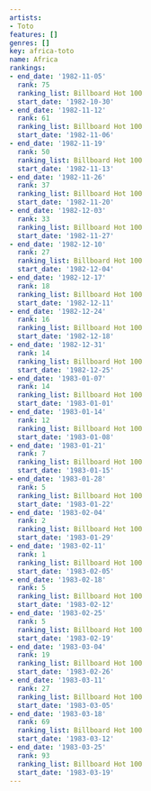 ```yaml
---
artists:
- Toto
features: []
genres: []
key: africa-toto
name: Africa
rankings:
- end_date: '1982-11-05'
  rank: 75
  ranking_list: Billboard Hot 100
  start_date: '1982-10-30'
- end_date: '1982-11-12'
  rank: 61
  ranking_list: Billboard Hot 100
  start_date: '1982-11-06'
- end_date: '1982-11-19'
  rank: 50
  ranking_list: Billboard Hot 100
  start_date: '1982-11-13'
- end_date: '1982-11-26'
  rank: 37
  ranking_list: Billboard Hot 100
  start_date: '1982-11-20'
- end_date: '1982-12-03'
  rank: 33
  ranking_list: Billboard Hot 100
  start_date: '1982-11-27'
- end_date: '1982-12-10'
  rank: 27
  ranking_list: Billboard Hot 100
  start_date: '1982-12-04'
- end_date: '1982-12-17'
  rank: 18
  ranking_list: Billboard Hot 100
  start_date: '1982-12-11'
- end_date: '1982-12-24'
  rank: 16
  ranking_list: Billboard Hot 100
  start_date: '1982-12-18'
- end_date: '1982-12-31'
  rank: 14
  ranking_list: Billboard Hot 100
  start_date: '1982-12-25'
- end_date: '1983-01-07'
  rank: 14
  ranking_list: Billboard Hot 100
  start_date: '1983-01-01'
- end_date: '1983-01-14'
  rank: 12
  ranking_list: Billboard Hot 100
  start_date: '1983-01-08'
- end_date: '1983-01-21'
  rank: 7
  ranking_list: Billboard Hot 100
  start_date: '1983-01-15'
- end_date: '1983-01-28'
  rank: 5
  ranking_list: Billboard Hot 100
  start_date: '1983-01-22'
- end_date: '1983-02-04'
  rank: 2
  ranking_list: Billboard Hot 100
  start_date: '1983-01-29'
- end_date: '1983-02-11'
  rank: 1
  ranking_list: Billboard Hot 100
  start_date: '1983-02-05'
- end_date: '1983-02-18'
  rank: 5
  ranking_list: Billboard Hot 100
  start_date: '1983-02-12'
- end_date: '1983-02-25'
  rank: 5
  ranking_list: Billboard Hot 100
  start_date: '1983-02-19'
- end_date: '1983-03-04'
  rank: 19
  ranking_list: Billboard Hot 100
  start_date: '1983-02-26'
- end_date: '1983-03-11'
  rank: 27
  ranking_list: Billboard Hot 100
  start_date: '1983-03-05'
- end_date: '1983-03-18'
  rank: 69
  ranking_list: Billboard Hot 100
  start_date: '1983-03-12'
- end_date: '1983-03-25'
  rank: 93
  ranking_list: Billboard Hot 100
  start_date: '1983-03-19'
---
```


